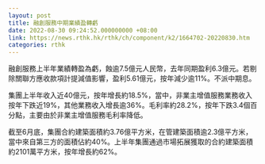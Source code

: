 ```yaml
---
layout: post
title: 融創服務中期業績盈轉虧
date: 2022-08-30 09:24:52.000000000 +08:00
link: https://news.rthk.hk/rthk/ch/component/k2/1664702-20220830.htm
categories: rthk
---
```


融創服務上半年業績轉盈為虧，蝕逾7.5億元人民幣，去年同期盈利6.3億元。若剔除關聯方應收款項計提減值影響，盈利5.61億元，按年減少逾11%。不派中期息。

集團上半年收入近40億元，按年增長約18.5%，當中，非業主增值服務業務收入按年下跌近19%，其他業務收入增長逾36%。毛利率約28.2%，按年下跌3.4個百分點，主要由於非業主增值服務毛利率降低。

截至6月底，集團合約建築面積約3.76億平方米，在管建築面積逾2.3億平方米，當中來自第三方的面積佔約40%。上半年集團通過市場拓展獲取的合約建築面積約2101萬平方米，按年增長約62%。
